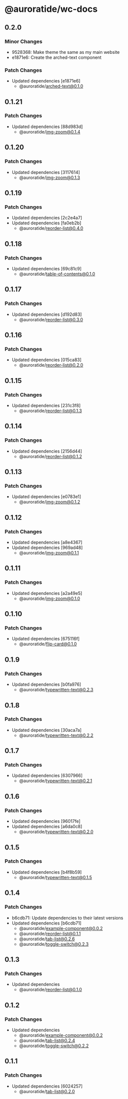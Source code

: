 # @auroratide/wc-docs

## 0.2.0

### Minor Changes

- 9528368: Make theme the same as my main website
- e1871e6: Create the arched-text component

### Patch Changes

- Updated dependencies [e1871e6]
  - @auroratide/arched-text@0.1.0

## 0.1.21

### Patch Changes

- Updated dependencies [88d983d]
  - @auroratide/img-zoom@0.1.4

## 0.1.20

### Patch Changes

- Updated dependencies [3117614]
  - @auroratide/img-zoom@0.1.3

## 0.1.19

### Patch Changes

- Updated dependencies [2c2e4a7]
- Updated dependencies [fa0eb2b]
  - @auroratide/reorder-list@0.4.0

## 0.1.18

### Patch Changes

- Updated dependencies [69c81c9]
  - @auroratide/table-of-contents@0.1.0

## 0.1.17

### Patch Changes

- Updated dependencies [d192d83]
  - @auroratide/reorder-list@0.3.0

## 0.1.16

### Patch Changes

- Updated dependencies [015ca83]
  - @auroratide/reorder-list@0.2.0

## 0.1.15

### Patch Changes

- Updated dependencies [231c3f8]
  - @auroratide/reorder-list@0.1.3

## 0.1.14

### Patch Changes

- Updated dependencies [2156d44]
  - @auroratide/reorder-list@0.1.2

## 0.1.13

### Patch Changes

- Updated dependencies [e0783e1]
  - @auroratide/img-zoom@0.1.2

## 0.1.12

### Patch Changes

- Updated dependencies [a8e4367]
- Updated dependencies [969ad48]
  - @auroratide/img-zoom@0.1.1

## 0.1.11

### Patch Changes

- Updated dependencies [a2a49e5]
  - @auroratide/img-zoom@0.1.0

## 0.1.10

### Patch Changes

- Updated dependencies [675116f]
  - @auroratide/flip-card@0.1.0

## 0.1.9

### Patch Changes

- Updated dependencies [b0fa976]
  - @auroratide/typewritten-text@0.2.3

## 0.1.8

### Patch Changes

- Updated dependencies [30aca7a]
  - @auroratide/typewritten-text@0.2.2

## 0.1.7

### Patch Changes

- Updated dependencies [6307966]
  - @auroratide/typewritten-text@0.2.1

## 0.1.6

### Patch Changes

- Updated dependencies [96017fe]
- Updated dependencies [a6da0c8]
  - @auroratide/typewritten-text@0.2.0

## 0.1.5

### Patch Changes

- Updated dependencies [b4f8b59]
  - @auroratide/typewritten-text@0.1.5

## 0.1.4

### Patch Changes

- b6cdb71: Update dependencies to their latest versions
- Updated dependencies [b6cdb71]
  - @auroratide/example-component@0.0.2
  - @auroratide/reorder-list@0.1.1
  - @auroratide/tab-list@0.2.6
  - @auroratide/toggle-switch@0.2.3

## 0.1.3

### Patch Changes

- Updated dependencies
  - @auroratide/reorder-list@0.1.0

## 0.1.2

### Patch Changes

- Updated dependencies
  - @auroratide/example-component@0.0.2
  - @auroratide/tab-list@0.2.4
  - @auroratide/toggle-switch@0.2.2

## 0.1.1

### Patch Changes

- Updated dependencies [6024257]
  - @auroratide/tab-list@0.2.0
